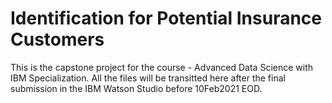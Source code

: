 # Identification for Potential Insurance Customers
This is the capstone project for the course - Advanced Data Science with IBM Specialization.
All the files will be transitted here after the final submission in the IBM Watson Studio before 10Feb2021 EOD.
